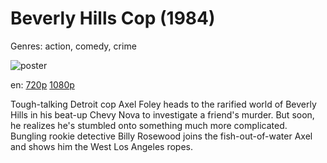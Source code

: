 # Beverly Hills Cop (1984)

Genres: action, comedy, crime

![poster](http://image.tmdb.org/t/p/w500/s7n0rS2Ff85SuSpqYG3ndkmdQf4.jpg)

en:
  [720p](magnet:?xt=urn:btih:1DFB72D4E9CB5F8C0C6CB05BA1B93855FADB11B1&tr=udp://glotorrents.pw:6969/announce&tr=udp://tracker.opentrackr.org:1337/announce&tr=udp://torrent.gresille.org:80/announce&tr=udp://tracker.openbittorrent.com:80&tr=udp://tracker.coppersurfer.tk:6969&tr=udp://tracker.leechers-paradise.org:6969&tr=udp://p4p.arenabg.ch:1337&tr=udp://tracker.internetwarriors.net:1337)
  [1080p](magnet:?xt=urn:btih:1E4E593624A230BA5DB61467CD7ACB600530BCE0&tr=udp://glotorrents.pw:6969/announce&tr=udp://tracker.opentrackr.org:1337/announce&tr=udp://torrent.gresille.org:80/announce&tr=udp://tracker.openbittorrent.com:80&tr=udp://tracker.coppersurfer.tk:6969&tr=udp://tracker.leechers-paradise.org:6969&tr=udp://p4p.arenabg.ch:1337&tr=udp://tracker.internetwarriors.net:1337)
  


Tough-talking Detroit cop Axel Foley heads to the rarified world of Beverly Hills in his beat-up Chevy Nova to investigate a friend's murder. But soon, he realizes he's stumbled onto something much more complicated. Bungling rookie detective Billy Rosewood joins the fish-out-of-water Axel and shows him the West Los Angeles ropes.